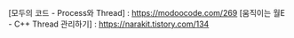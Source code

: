 



[모두의 코드 - Process와 Thread] : https://modoocode.com/269
[움직이는 월E - C++ Thread 관리하기] : https://narakit.tistory.com/134

